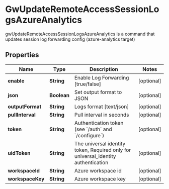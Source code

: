 

# GwUpdateRemoteAccessSessionLogsAzureAnalytics

gwUpdateRemoteAccessSessionLogsAzureAnalytics is a command that updates session log forwarding config (azure-analytics target)

## Properties

| Name | Type | Description | Notes |
|------------ | ------------- | ------------- | -------------|
|**enable** | **String** | Enable Log Forwarding [true/false] |  [optional] |
|**json** | **Boolean** | Set output format to JSON |  [optional] |
|**outputFormat** | **String** | Logs format [text/json] |  [optional] |
|**pullInterval** | **String** | Pull interval in seconds |  [optional] |
|**token** | **String** | Authentication token (see &#x60;/auth&#x60; and &#x60;/configure&#x60;) |  [optional] |
|**uidToken** | **String** | The universal identity token, Required only for universal_identity authentication |  [optional] |
|**workspaceId** | **String** | Azure workspace id |  [optional] |
|**workspaceKey** | **String** | Azure workspace key |  [optional] |



